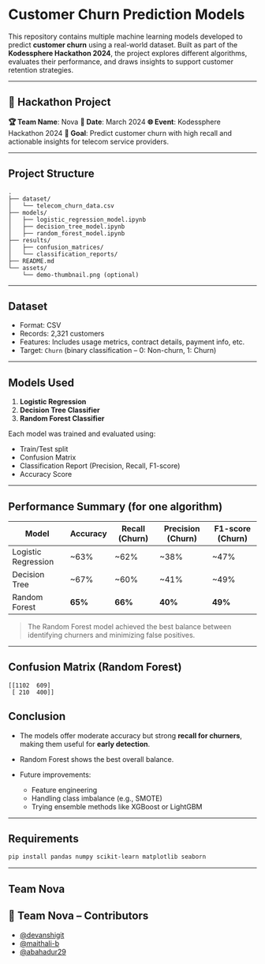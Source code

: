# Customer Churn Prediction Models

This repository contains multiple machine learning models developed to predict **customer churn** using a real-world dataset. Built as part of the **Kodessphere Hackathon 2024**, the project explores different algorithms, evaluates their performance, and draws insights to support customer retention strategies.

---

## 🌟 Hackathon Project

**🏆 Team Name**: Nova
**📅 Date**: March 2024
**🌐 Event**: Kodessphere Hackathon 2024
**📍 Goal**: Predict customer churn with high recall and actionable insights for telecom service providers.

---

## Project Structure

```
.
├── dataset/
│   └── telecom_churn_data.csv
├── models/
│   ├── logistic_regression_model.ipynb
│   ├── decision_tree_model.ipynb
│   ├── random_forest_model.ipynb
├── results/
│   ├── confusion_matrices/
│   └── classification_reports/
├── README.md
└── assets/
    └── demo-thumbnail.png (optional)
```

---

## Dataset

* Format: CSV
* Records: 2,321 customers
* Features: Includes usage metrics, contract details, payment info, etc.
* Target: `Churn` (binary classification – 0: Non-churn, 1: Churn)

---

## Models Used

1. **Logistic Regression**
2. **Decision Tree Classifier**
3. **Random Forest Classifier**

Each model was trained and evaluated using:

* Train/Test split
* Confusion Matrix
* Classification Report (Precision, Recall, F1-score)
* Accuracy Score

---

## Performance Summary (for one algorithm)

| Model               | Accuracy | Recall (Churn) | Precision (Churn) | F1-score (Churn) |
| ------------------- | -------- | -------------- | ----------------- | ---------------- |
| Logistic Regression | \~63%    | \~62%          | \~38%             | \~47%            |
| Decision Tree       | \~67%    | \~60%          | \~41%             | \~49%            |
| Random Forest       | **65%**  | **66%**        | **40%**           | **49%**          |

> The Random Forest model achieved the best balance between identifying churners and minimizing false positives.

---

## Confusion Matrix (Random Forest)

```
[[1102  609]
 [ 210  400]]
```

## Conclusion

* The models offer moderate accuracy but strong **recall for churners**, making them useful for **early detection**.
* Random Forest shows the best overall balance.
* Future improvements:

  * Feature engineering
  * Handling class imbalance (e.g., SMOTE)
  * Trying ensemble methods like XGBoost or LightGBM

---

## Requirements

```bash
pip install pandas numpy scikit-learn matplotlib seaborn
```

---

##  Team Nova

## 🤝 Team Nova – Contributors

- [@devanshigit](https://github.com/devanshigit) 
- [@maithali-b](https://github.com/Maithili-Badhan)
- [@abahadur29](https://github.com/abahadur29)

